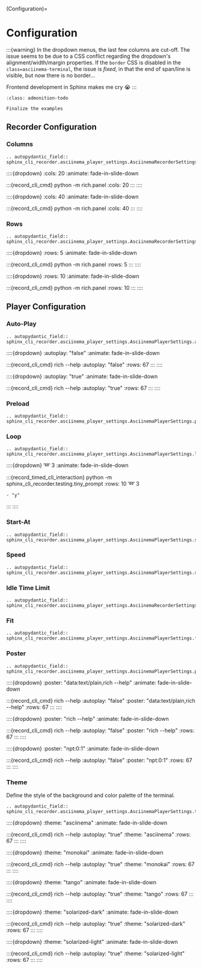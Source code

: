 (Configuration)=
# Configuration

:::{warning}
In the dropdown menus, the last few columns are cut-off.
The issue seems to be due to a CSS conflict regarding the dropdown's alignment/width/margin properties.
If the `border` CSS is disabled in the `class=asciinema-terminal`, the issue is _fixed_, in that the end of span/line is visible, but now there is no border...

Frontend development in Sphinx makes me cry 😭
:::

```{admonition} TODO
:class: admonition-todo

Finalize the examples
```

## Recorder Configuration
### Columns
```{eval-rst}
.. autopydantic_field:: sphinx_cli_recorder.asciinema_player_settings.AsciinemaRecorderSettings.cols
```

::::{dropdown} :cols: 20
:animate: fade-in-slide-down

:::{record_cli_cmd} python -m rich.panel
:cols: 20
:::
::::

::::{dropdown} :cols: 40
:animate: fade-in-slide-down

:::{record_cli_cmd} python -m rich.panel
:cols: 40
:::
::::

### Rows
```{eval-rst}
.. autopydantic_field:: sphinx_cli_recorder.asciinema_player_settings.AsciinemaRecorderSettings.rows
```

::::{dropdown} :rows: 5
:animate: fade-in-slide-down

:::{record_cli_cmd} python -m rich.panel
:rows: 5
:::
::::

::::{dropdown} :rows: 10
:animate: fade-in-slide-down

:::{record_cli_cmd} python -m rich.panel
:rows: 10
:::
::::

## Player Configuration

### Auto-Play
```{eval-rst}
.. autopydantic_field:: sphinx_cli_recorder.asciinema_player_settings.AsciinemaPlayerSettings.autoplay
```

::::{dropdown} :autoplay: "false"
:animate: fade-in-slide-down

:::{record_cli_cmd} rich --help
:autoplay: "false"
:rows: 67
:::
::::

::::{dropdown} :autoplay: "true"
:animate: fade-in-slide-down

:::{record_cli_cmd} rich --help
:autoplay: "true"
:rows: 67
:::
::::

### Preload
```{eval-rst}
.. autopydantic_field:: sphinx_cli_recorder.asciinema_player_settings.AsciinemaPlayerSettings.preload
```

### Loop
```{eval-rst}
.. autopydantic_field:: sphinx_cli_recorder.asciinema_player_settings.AsciinemaPlayerSettings.loop
```

::::{dropdown} :loop: 3
:animate: fade-in-slide-down

:::{record_timed_cli_interaction} python -m sphinx_cli_recorder.testing.tiny_prompt
:rows: 10
:loop: 3

    - "y"
:::
::::

### Start-At
```{eval-rst}
.. autopydantic_field:: sphinx_cli_recorder.asciinema_player_settings.AsciinemaPlayerSettings.startat
```

### Speed
```{eval-rst}
.. autopydantic_field:: sphinx_cli_recorder.asciinema_player_settings.AsciinemaPlayerSettings.speed

```

### Idle Time Limit
```{eval-rst}
.. autopydantic_field:: sphinx_cli_recorder.asciinema_player_settings.AsciinemaRecorderSettings.idletimelimit

```

### Fit
```{eval-rst}
.. autopydantic_field:: sphinx_cli_recorder.asciinema_player_settings.AsciinemaPlayerSettings.fit

```

### Poster
```{eval-rst}
.. autopydantic_field:: sphinx_cli_recorder.asciinema_player_settings.AsciinemaPlayerSettings.poster

```
::::{dropdown} :poster: "data:text/plain,rich --help"
:animate: fade-in-slide-down

:::{record_cli_cmd} rich --help
:autoplay: "false"
:poster: "data:text/plain,rich --help"
:rows: 67
:::
::::

::::{dropdown} :poster: "rich --help"
:animate: fade-in-slide-down

:::{record_cli_cmd} rich --help
:autoplay: "false"
:poster: "rich --help"
:rows: 67
:::
::::

::::{dropdown} :poster: "npt:0:1"
:animate: fade-in-slide-down

:::{record_cli_cmd} rich --help
:autoplay: "false"
:poster: "npt:0:1"
:rows: 67
:::
::::

### Theme
Define the style of the background and color palette of the terminal.

```{eval-rst}
.. autopydantic_field:: sphinx_cli_recorder.asciinema_player_settings.AsciinemaPlayerSettings.theme

```

::::{dropdown} :theme: "asciinema"
:animate: fade-in-slide-down

:::{record_cli_cmd} rich --help
:autoplay: "true"
:theme: "asciinema"
:rows: 67
:::
::::

::::{dropdown} :theme: "monokai"
:animate: fade-in-slide-down

:::{record_cli_cmd} rich --help
:autoplay: "true"
:theme: "monokai"
:rows: 67
:::
::::

::::{dropdown} :theme: "tango"
:animate: fade-in-slide-down

:::{record_cli_cmd} rich --help
:autoplay: "true"
:theme: "tango"
:rows: 67
:::
::::

::::{dropdown} :theme: "solarized-dark"
:animate: fade-in-slide-down

:::{record_cli_cmd} rich --help
:autoplay: "true"
:theme: "solarized-dark"
:rows: 67
:::
::::

::::{dropdown} :theme: "solarized-light"
:animate: fade-in-slide-down

:::{record_cli_cmd} rich --help
:autoplay: "true"
:theme: "solarized-light"
:rows: 67
:::
::::
